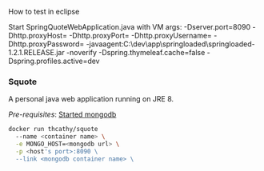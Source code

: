 How to test in eclipse

Start SpringQuoteWebApplication.java with VM args:
-Dserver.port=8090 -Dhttp.proxyHost= -Dhttp.proxyPort= -Dhttp.proxyUsername= -Dhttp.proxyPassword= -javaagent:C:\dev\app\springloaded\springloaded-1.2.1.RELEASE.jar -noverify -Dspring.thymeleaf.cache=false -Dspring.profiles.active=dev

### Squote
A personal java web application running on JRE 8.

*Pre-requisites*: [Started mongodb](https://hub.docker.com/_/mongo/)

```bash
docker run thcathy/squote
  --name <container name> \
  -e MONGO_HOST=<mongodb url> \
  -p <host's port>:8090 \
  --link <mongodb container name> \
```